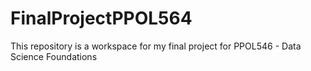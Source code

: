 # FinalProjectPPOL564
This repository is a workspace for my final project for PPOL546 - Data Science Foundations
